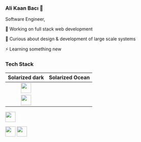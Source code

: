 ### Ali Kaan Bacı 👋

Software Engineer, 

🔭 Working on full stack web development

🌱 Curious about design & development of large scale systems

⚡ Learning something new

### Tech Stack
Solarized dark             |  Solarized Ocean 
:-------------------------:|:-------------------------:
<img height="32" width="32" src="https://cdn.jsdelivr.net/npm/simple-icons@v4/icons/java.svg" />   |  
<img height="32" width="32" src="https://cdn.jsdelivr.net/npm/simple-icons@v4/icons/javascript.svg" /> |
<img height="32" width="32" src="https://cdn.jsdelivr.net/npm/simple-icons@v4/icons/python.svg" />

<p float="left">
<img height="32" width="32" src="https://cdn.jsdelivr.net/npm/simple-icons@v4/icons/spring.svg" />
<img height="32" width="32" src="https://cdn.jsdelivr.net/npm/simple-icons@v4/icons/angular.svg" />  
</p>
<!--
**alikaanbaci/alikaanbaci** is a ✨ _special_ ✨ repository because its `README.md` (this file) appears on your GitHub profile.

Here are some ideas to get you started:


- 🌱 I’m currently learning ...
- 👯 I’m looking to collaborate on ...
- 🤔 I’m looking for help with ...
- 💬 Ask me about ...
- 📫 How to reach me: ...
- 😄 Pronouns: ...
- ⚡ Fun fact: ...
-->


![Profile views](https://gpvc.arturio.dev/alikaanbaci)

